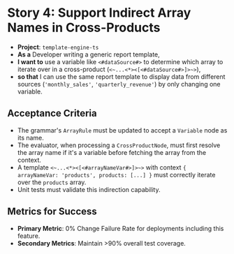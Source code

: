 # Story 4: Support Indirect Array Names in Cross-Products

- **Project**: `template-engine-ts`
- **As a** Developer writing a generic report template,
- **I want to** use a variable like `<#dataSource#>` to determine which array to iterate over in a cross-product (`<~...<*><[<#dataSource#>]>~>`),
- **so that** I can use the same report template to display data from different sources (`'monthly_sales'`, `'quarterly_revenue'`) by only changing one variable.

## Acceptance Criteria

- The grammar's `ArrayRule` must be updated to accept a `Variable` node as its name.
- The evaluator, when processing a `CrossProductNode`, must first resolve the array name if it's a variable before fetching the array from the context.
- A template `<~...<*><[<#arrayNameVar#>]>~>` with context `{ arrayNameVar: 'products', products: [...] }` must correctly iterate over the `products` array.
- Unit tests must validate this indirection capability.

## Metrics for Success

- **Primary Metric**: 0% Change Failure Rate for deployments including this feature.
- **Secondary Metrics**: Maintain >90% overall test coverage.
